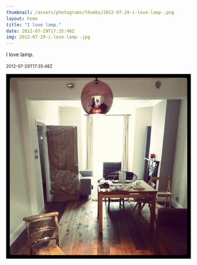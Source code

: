```yaml
---
thumbnail: /assets/photograms/thumbs/2012-07-29-i-love-lamp-.png
layout: home
title: "I love lamp."
date: 2012-07-29T17:35:48Z
img: 2012-07-29-i-love-lamp-.jpg
---
```


I love lamp.

<small>2012-07-29T17:35:48Z</small>

![I love lamp.](/assets/photograms/original/2012-07-29-i-love-lamp-.jpg)
